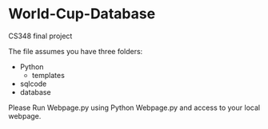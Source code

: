 # World-Cup-Database
CS348 final project

The file assumes you have three folders:

- Python 
  - templates 
- sqlcode 
- database

Please Run Webpage.py using Python Webpage.py and access to your local webpage.
